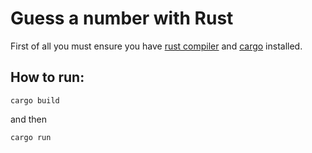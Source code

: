 # Guess a number with Rust

First of all you must ensure you have [rust compiler](https://www.rust-lang.org/) and [cargo](https://doc.rust-lang.org/cargo/) installed.

## How to run:

```
cargo build
```
and then

```
cargo run
```
